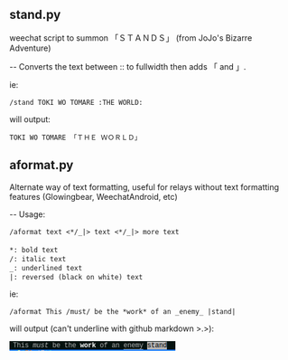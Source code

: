 ## stand.py
weechat script to summon 「ＳＴＡＮＤＳ」 (from JoJo's Bizarre Adventure)

--
Converts the text between :: to fullwidth then adds 「 and 」.


ie:
```
/stand TOKI WO TOMARE :THE WORLD:
```

will output:
```
TOKI WO TOMARE 「ＴＨＥ ＷＯＲＬＤ」
```

## aformat.py
Alternate way of text formatting, useful for relays without text formatting features (Glowingbear, WeechatAndroid, etc)

--
Usage:

```
/aformat text <*/_|> text <*/_|> more text

*: bold text
/: italic text
_: underlined text
|: reversed (black on white) text
```

ie:
```
/aformat This /must/ be the *work* of an _enemy_ |stand|
```

will output (can't underline with github markdown >.>):

![](https://raw.githubusercontent.com/Hairo/weechat-scripts/master/format.png)
